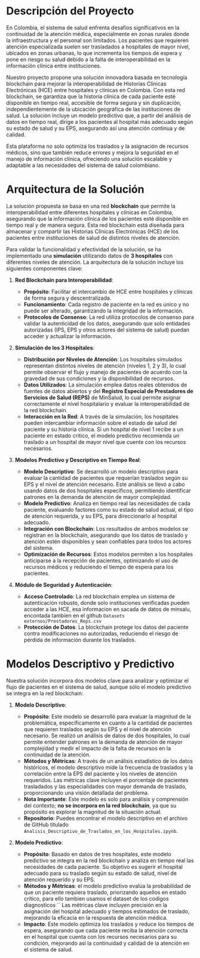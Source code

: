 # Descripción del Proyecto
 
En Colombia, el sistema de salud enfrenta desafíos significativos en la continuidad de la atención médica, especialmente en zonas rurales donde la infraestructura y el personal son limitados. Los pacientes que requieren atención especializada suelen ser trasladados a hospitales de mayor nivel, ubicados en zonas urbanas, lo que incrementa los tiempos de espera y pone en riesgo su salud debido a la falta de interoperabilidad en la información clínica entre instituciones.

Nuestro proyecto propone una solución innovadora basada en tecnología blockchain para mejorar la interoperabilidad de Historias Clínicas Electrónicas (HCE) entre hospitales y clínicas en Colombia. Con esta red blockchain, se garantiza que la historia clínica de cada paciente esté disponible en tiempo real, accesible de forma segura y sin duplicación, independientemente de la ubicación geográfica de las instituciones de salud. La solución incluye un modelo predictivo que, a partir del análisis de datos en tiempo real, dirige a los pacientes al hospital más adecuado según su estado de salud y su EPS, asegurando así una atención continua y de calidad.

Esta plataforma no solo optimiza los traslados y la asignación de recursos médicos, sino que también reduce errores y mejora la seguridad en el manejo de información clínica, ofreciendo una solución escalable y adaptable a las necesidades del sistema de salud colombiano.

# Arquitectura de la Solución

La solución propuesta se basa en una red **blockchain** que permite la interoperabilidad entre diferentes hospitales y clínicas en Colombia, asegurando que la información clínica de los pacientes esté disponible en tiempo real y de manera segura. Esta red blockchain está diseñada para almacenar y compartir las Historias Clínicas Electrónicas (HCE) de los pacientes entre instituciones de salud de distintos niveles de atención.

Para validar la funcionalidad y efectividad de la solución, se ha implementado una **simulación** utilizando datos de **3 hospitales** con diferentes niveles de atención. La arquitectura de la solución incluye los siguientes componentes clave:

1. **Red Blockchain para Interoperabilidad**:
   - **Propósito**: Facilitar el intercambio de HCE entre hospitales y clínicas de forma segura y descentralizada.
   - **Funcionamiento**: Cada registro de paciente en la red es único y no puede ser alterado, garantizando la integridad de la información.
   - **Protocolos de Consenso**: La red utiliza protocolos de consenso para validar la autenticidad de los datos, asegurando que solo entidades autorizadas (IPS, EPS y otros actores del sistema de salud) puedan acceder y actualizar la información.

2. **Simulación de los 3 Hospitales**:
   - **Distribución por Niveles de Atención**: Los hospitales simulados representan distintos niveles de atención (niveles 1, 2 y 3), lo cual permite observar el flujo y manejo de pacientes de acuerdo con la gravedad de sus condiciones y la disponibilidad de recursos.
   - **Datos Utilizados**: La simulación emplea datos reales obtenidos de fuentes de datos abiertos y del **Registro Especial de Prestadores de Servicios de Salud (REPS)** de MinSalud, lo cual permite asignar correctamente el nivel hospitalario y evaluar la interoperabilidad de la red blockchain.
   - **Interacción en la Red**: A través de la simulación, los hospitales pueden intercambiar información sobre el estado de salud del paciente y su historia clínica. Si un hospital de nivel 1 recibe a un paciente en estado crítico, el modelo predictivo recomienda un traslado a un hospital de mayor nivel que cuente con los recursos necesarios.

3. **Modelos Predictivo y Descriptivo en Tiempo Real**:
   - **Modelo Descriptivo**: Se desarrolló un modelo descriptivo para evaluar la cantidad de pacientes que requerían traslados según su EPS y el nivel de atención necesario. Este análisis se llevó a cabo usando datos de dos hospitales específicos, permitiendo identificar patrones en la demanda de atención de mayor complejidad.
   - **Modelo Predictivo**: Analiza en tiempo real las necesidades de cada paciente, evaluando factores como su estado de salud actual, el tipo de atención requerida, y su EPS, para direccionarlo al hospital adecuado.
   - **Integración con Blockchain**: Los resultados de ambos modelos se registran en la blockchain, asegurando que los datos de traslado y atención estén disponibles y sean confiables para todos los actores del sistema.
   - **Optimización de Recursos**: Estos modelos permiten a los hospitales anticiparse a la recepción de pacientes, optimizando el uso de recursos médicos y reduciendo el tiempo de espera para los pacientes.


4. **Módulo de Seguridad y Autenticación**:
   - **Acceso Controlado**: La red blockchain emplea un sistema de autenticación robusto, donde solo instituciones verificadas pueden acceder a las HCE, esa informacion en sacada de datos de minsalu, encontada tambien en el github `Datasets externos/Prestadores_Reps.csv`
   - **Protección de Datos**: La blockchain protege los datos del paciente contra modificaciones no autorizadas, reduciendo el riesgo de pérdida de información durante los traslados.

# Modelos Descriptivo y Predictivo

Nuestra solución incorpora dos modelos clave para analizar y optimizar el flujo de pacientes en el sistema de salud, aunque sólo el modelo predictivo se integra en la red blockchain:

1. **Modelo Descriptivo**:
   - **Propósito**: Este modelo se desarrolló para evaluar la magnitud de la problemática, específicamente en cuanto a la cantidad de pacientes que requieren traslados según su EPS y el nivel de atención necesario. Se realizó un análisis de datos de dos hospitales, lo cual permite entender patrones en la demanda de atención de mayor complejidad y medir el impacto de la falta de recursos en la continuidad de la atención.
   - **Métodos y Métricas**: A través de un análisis estadístico de los datos históricos, el modelo descriptivo mide la frecuencia de traslados y la correlación entre la EPS del paciente y los niveles de atención requeridos. Las métricas clave incluyen el porcentaje de pacientes trasladados y las especialidades con mayor demanda de traslado, proporcionando una visión detallada del problema.
   - **Nota Importante**: Este modelo es solo para análisis y comprensión del contexto; **no se incorpora en la red blockchain**, ya que su propósito es explorar la magnitud de la situación actual.
   - **Repositorio**: Puedes encontrar el modelo descriptivo en el archivo de GitHub titulado `Analisis_Descriptivo_de_Traslados_en_los_Hospitales.ipynb`.

2. **Modelo Predictivo**:
   - **Propósito**: Basado en datos de tres hospitales, este modelo predictivo se integra en la red blockchain y analiza en tiempo real las necesidades de cada paciente. Su objetivo es sugerir el hospital adecuado para su traslado según su estado de salud, nivel de atención requerido y su EPS.
   - **Métodos y Métricas**: el modelo predictivo evalúa la probabilidad de que un paciente requiera traslado, priorizando aquellos en estado crítico, para ello tambien usamos el dataset de los codigos diagnosticos `` Las métricas clave incluyen precisión en la asignación del hospital adecuado y tiempos estimados de traslado, mejorando la eficacia en la respuesta de atención médica.
   - **Impacto**: Este modelo optimiza los traslados y reduce los tiempos de espera, asegurando que cada paciente reciba la atención correcta en el hospital que cuenta con los recursos necesarios para su condición, mejorando así la continuidad y calidad de la atención en el sistema de salud.





